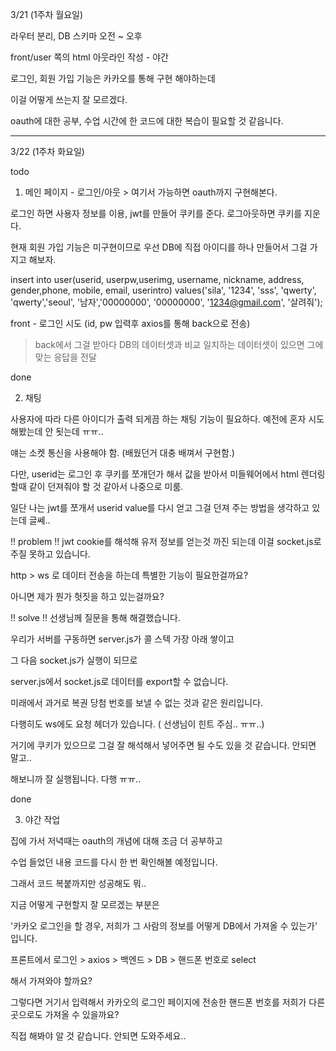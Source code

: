 3/21 (1주차 월요일)

라우터 분리, DB 스키마 오전 ~ 오후

front/user 쪽의 html 아웃라인 작성 - 야간

로그인, 회원 가입 기능은 카카오를 통해 구현 해야하는데

이걸 어떻게 쓰는지 잘 모르겠다.

oauth에 대한 공부, 수업 시간에 한 코드에 대한 복습이 필요할 것 같읍니다.

 --------------------------

3/22 (1주차 화요일)

todo

1. 메인 페이지 - 로그인/아웃 > 여기서 가능하면 oauth까지 구현해본다.

로그인 하면 사용자 정보를 이용, jwt를 만들어 쿠키를 준다. 로그아웃하면 쿠키를 지운다.

현재 회원 가입 기능은 미구현이므로 우선 DB에 직접 아이디를 하나 만들어서 그걸 가지고 해보자.

insert into user(userid, userpw,userimg,  username, nickname, address, gender,phone, mobile, email, userintro) 
values('sila', '1234', 'sss', 'qwerty', 'qwerty','seoul', '남자','00000000', '00000000', '1234@gmail.com', '살려줘');

front - 로그인 시도 (id, pw 입력후 axios를 통해 back으로 전송) 
> back에서 그걸 받아다 DB의 데이터셋과 비교
> 일치하는 데이터셋이 있으면 그에 맞는 응답을 전달

done

2. 채팅

사용자에 따라 다른 아이디가 출력 되게끔 하는 채팅 기능이 필요하다. 
예전에 혼자 시도 해봤는데 안 됫는데 ㅠㅠ..

얘는 소켓 통신을 사용해야 함. (배웠던거 대충 배껴서 구현함.)

다만, userid는 로그인 후 쿠키를 쪼개던가 해서 값을 받아서 미들웨어에서 html 렌더링할때 같이 던져줘야 할 것 같아서 나중으로 미룸.

일단 나는 jwt를 쪼개서 userid value를 다시 얻고 그걸 던져 주는 방법을 생각하고 있는데 글쎄..

!! problem !! 
jwt cookie를 해석해 유저 정보를 얻는것 까진 되는데 이걸 socket.js로 주질 못하고 있습니다. 

http > ws 로 데이터 전송을 하는데 특별한 기능이 필요한걸까요?

아니면 제가 뭔가 헛짓을 하고 있는걸까요? 

!! solve !!
선생님께 질문을 통해 해결했습니다. 

우리가 서버를 구동하면 server.js가 콜 스텍 가장 아래 쌓이고 

그 다음 socket.js가 실행이 되므로 

server.js에서 socket.js로 데이터를 export할 수 없습니다.

미래에서 과거로 복권 당첨 번호를 보낼 수 없는 것과 같은 원리입니다.

다행히도 ws에도 요청 헤더가 있습니다. ( 선생님이 힌트 주심.. ㅠㅠ..) 

거기에 쿠키가 있으므로 그걸 잘 해석해서 넣어주면 될 수도 있을 것 같습니다. 안되면 말고..

해보니까 잘 실행됩니다. 다행 ㅠㅠ..

done

3. 야간 작업

집에 가서 저녁때는 oauth의 개념에 대해 조금 더 공부하고

수업 들었던 내용 코드를 다시 한 번 확인해볼 예정입니다.

그래서 코드 복붙까지만 성공해도 뭐..

지금 어떻게 구현할지 잘 모르겠는 부분은

'카카오 로그인을 할 경우, 저희가 그 사람의 정보를 어떻게 DB에서 가져올 수 있는가' 입니다.

프론트에서 로그인 > axios > 백엔드 > DB > 핸드폰 번호로 select

해서 가져와야 할까요?

그렇다면 거기서 입력해서 카카오의 로그인 페이지에 전송한 핸드폰 번호를 저희가 다른 곳으로도 가져올 수 있을까요?

직접 해봐야 알 것 같습니다. 안되면 도와주세요..